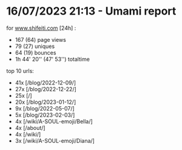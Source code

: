 # 16/07/2023 21:13 - Umami report
for www.shifeiti.com [24h] :

 - 167 (64) page views
 - 79 (27) uniques
 - 64 (19) bounces
 - 1h 44' 20'' (47' 53'') totaltime


top 10 urls:
 - 41x [/blog/2022-12-09/]
 - 27x [/blog/2022-12-22/]
 - 25x [/]
 - 20x [/blog/2023-01-12/]
 - 9x [/blog/2022-05-07/]
 - 5x [/blog/2023-02-03/]
 - 4x [/wiki/A-SOUL-emoji/Bella/]
 - 4x [/about/]
 - 4x [/wiki/]
 - 3x [/wiki/A-SOUL-emoji/Diana/]


